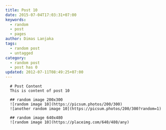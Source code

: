 ```yaml
---
title: Post 10
date: 2015-07-04T17:03:31+07:00
keywords:
  - random
  - post
  - pages
author: Dimas Lanjaka
tags:
  - random post
  - untagged
category:
  - random post
  - post has 0
updated: 2012-07-11T08:49:25+07:00
---
```


      # Post Content
      This is content of post 10

      ## random image 200x300
      ![random image 10](https://picsum.photos/200/300)
      ![another random image 10](https://picsum.photos/200/300?random=1)

      ## random image 640x480
      ![random image 10](https://placeimg.com/640/480/any)
      